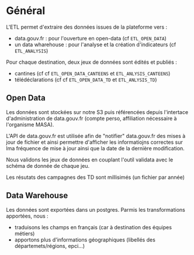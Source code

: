 # Général

L'ETL permet d'extraire des données issues de la plateforme vers :
* data.gouv.fr : pour l'ouverture en open-data (cf `ETL_OPEN_DATA`)
* un data wharehouse : pour l'analyse et la création d'indicateurs (cf `ETL_ANALYSIS`)

Pour chaque destination, deux jeux de données sont édités et publiés :

* cantines (cf cf `ETL_OPEN_DATA_CANTEENS` et `ETL_ANLYSIS_CANTEENS`)
* télédéclarations (cf cf `ETL_OPEN_DATA_TD` et `ETL_ANLYSIS_TD`)

## Open Data

Les données sont stockées sur notre S3 puis référencées depuis l'intertace d'administration de data.gouv.fr (compte perso, affiliation nécessaire à l'organisme MASA).

L'API de data.gouv.fr est utilisée afin de "notifier" data.gouv.fr des mises à jour de fichier et ainsi permettre d'afficher les informatiojns correctes sur lma fréquence de mise à jour ainsi que la date de la dernière modification.

Nous validons les jeux de données en couplant l'outil validata avec le schéma de donnée de chaque jeu.

Les résutats des campagnes des TD sont millisimés (un fichier par année)

## Data Warehouse

Les données sont exportées dans un postgres.
Parmis les transformations apportées, nous :

* traduisons les champs en français (car à destination des équipes métiers)
* apportons plus d'informations géographiques (libellés des départemets/régions, epci...)
